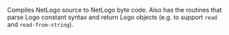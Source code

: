 Compiles NetLogo source to NetLogo byte code. Also has the routines that parse Logo constant syntax and return Logo objects (e.g. to support `read` and `read-from-string`).
